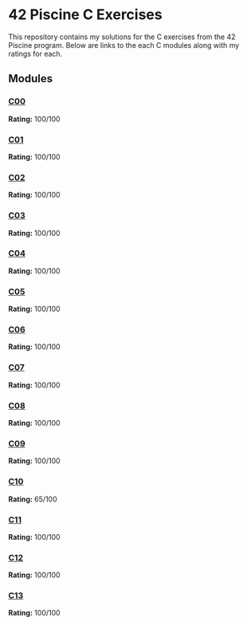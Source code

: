 # 42 Piscine C Exercises

This repository contains my solutions for the C exercises from the 42 Piscine program. Below are links to the each C modules along with my ratings for each.

## Modules

### [C00](./C00%20(100%25)/)
**Rating:** 100/100

### [C01](./C01%20(100%25)/)
**Rating:** 100/100

### [C02](./C02%20(100%25)/)
**Rating:** 100/100

### [C03](./C03%20(100%25)/)
**Rating:** 100/100

### [C04](./C04%20(100%25)/)
**Rating:** 100/100

### [C05](./C05%20(100%25)/)
**Rating:** 100/100

### [C06](./C06%20(100%25)/)
**Rating:** 100/100

### [C07](./C07%20(100%25)/)
**Rating:** 100/100

### [C08](./C08%20(100%25)/)
**Rating:** 100/100

### [C09](./C09%20(100%25)/)
**Rating:** 100/100

### [C10](./C10%20(65%25)/)
**Rating:** 65/100

### [C11](./C11%20(100%25)/)
**Rating:** 100/100

### [C12](./C12%20(100%25)/)
**Rating:** 100/100

### [C13](./C13%20(100%25)/)
**Rating:** 100/100